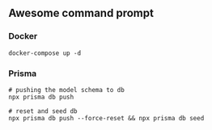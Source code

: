 
## Awesome command prompt

### Docker
```
docker-compose up -d 
```

### Prisma
```shell
# pushing the model schema to db
npx prisma db push
```
```shell
# reset and seed db
npx prisma db push --force-reset && npx prisma db seed
```
